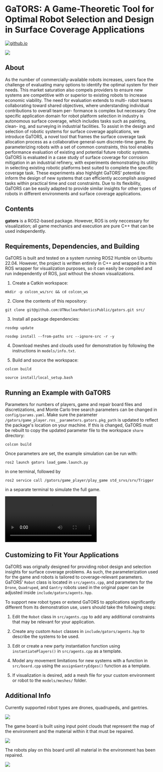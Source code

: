# GaTORS: A Game-Theoretic Tool for Optimal Robot Selection and Design in Surface Coverage Applications

[![github.io](https://img.shields.io/badge/github.io-MainPage-black.svg)](https://utnuclearroboticspublic.github.io/gators/)

![](images/i3.png)

## About
As the number of commercially-available robots
increases, users face the challenge of evaluating many options
to identify the optimal system for their needs. This market
saturation also compels providers to ensure new systems are
competitive with or superior to existing robots to increase
economic viability. The need for evaluation extends to multi-
robot teams collaborating toward shared objectives, where
understanding individual contributions to overall team per-
formance is complex but necessary. One specific application
domain for robot platform selection in industry is autonomous
surface coverage, which includes tasks such as painting, clean-
ing, and surveying in industrial facilities. To assist in the
design and selection of robotic systems for surface coverage
applications, we introduce GaTORS, a novel tool that frames
the surface coverage task allocation process as a collaborative
general-sum discrete-time game. By parameterizing robots with
a set of common constraints, this tool enables performance
evaluation of existing and potential future robotic systems.
GaTORS is evaluated in a case study of surface coverage for
corrosion mitigation in an industrial refinery, with experiments
demonstrating its utility in selecting existing robotic platforms
best suited to complete the specific coverage task. These
experiments also highlight GaTORS’ potential to inform the
design of new systems that can efficiently accomplish assigned
tasks within practical time and cost constraints. Due to its
flexibility, GaTORS can be easily adapted to provide similar
insights for other types of robots in different environments and
surface coverage applications.

## Contents
**gators** is a ROS2-based package. However, ROS is only neccessary for visualization; all game mechanics and execution are pure C++ that can be used independently.  

## Requirements, Dependencies, and Building
GaTORS is built and tested on a system running ROS2 Humble on Ubuntu 22.04. However, the project is written entirely in C++ and wrapped in a thin ROS wrapper for visualization purposes, so it can easily be compiled and run independently of ROS, just without the shown visualizations. 

1. Create a Catkin workspace:
```
mkdir -p colcon_ws/src && cd colcon_ws
```
2. Clone the contents of this repository:
```
git clone git@github.com:UTNuclearRoboticsPublic/gators.git src/
```
3. Install all package dependencies:
```
rosdep update
```
```
rosdep install --from-paths src --ignore-src -r -y
```
4. Download meshes and clouds used for demonstration by following the instructions in ```models/info.txt```.

5. Build and source the workspace:
```
colcon build
```
```
source install/local_setup.bash
```

## Running an Example with GaTORS
Parameters for numbers of players, game and repair board files and discretizations, and Monte Carlo tree search parameters can be changed in ```config/params.yaml```. Make sure the parameter ```/gators/game_player.ros__parameters.gators.pkg_path``` is updated to reflect the package's location on your machine. If this is changed, GaTORS must be rebuilt to copy the updated parameter file to the workspace ```share``` directory:
```
colcon build
```

Once parameters are set, the example simulation can be run with:

```
ros2 launch gators load_game.launch.py
```

in one terminal, followed by 
```
ros2 service call /gators/game_player/play_game std_srvs/srv/Trigger
```
in a separate terminal to simulate the full game.


[](https://github.com/steven-swanbeck/game_theoretic_painting/assets/99771915/644db458-211a-4ba5-9886-ede0299eddec)

![](images/game_simulation.mp4)

## Customizing to Fit Your Applications
GaTORS was orignally designed for providing robot design and selection insights for surface coverage problems. As such, the parameterization used for the game and robots is tailored to coverage-relevant parameters. GaTORS' ```Robot``` class is located in ```src/agents.cpp```, and parameters for the ```Drone```, ```Quadruped```, and ```Gantry``` robots used in the original paper can be adjusted inside ```include/gators/agents.hpp```. 

To support new robot types or extend GaTORS to applications significantly different from its demonstration use, users should take the following steps:
1. Edit the ```Robot``` class in ```src/agents.cpp``` to add any additional constraints that may be relevant for your application.

2. Create any custom ```Robot``` classes in ```include/gators/agents.hpp``` to describe the systems to be used. 

3. Edit or create a new party instantiation function using ```instantiatePlayers()``` in ```src/agents.cpp``` as a template. 

4. Model any movement limitations for new systems with a function in ```src/board.cpp``` using the ```assignGantryEdges()``` function as a template. 

5. If visualization is desired, add a mesh file for your custom environment or robot to the ```models/meshes/``` folder.

## Additional Info

Currently supported robot types are drones, quadrupeds, and gantries.

![](images/i4.png)

The game board is built using input point clouds that represent the map of the environment and the material within it that must be repaired.

![](images/i5.png)

The robots play on this board until all material in the environment has been repaired.

![](images/i1.png)
